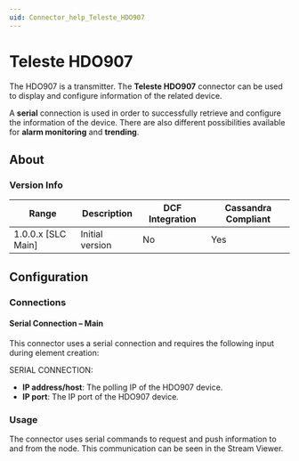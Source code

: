 ```yaml
---
uid: Connector_help_Teleste_HDO907
---
```


# Teleste HDO907

The HDO907 is a transmitter. The **Teleste HDO907** connector can be used to display and configure information of the related device.

A **serial** connection is used in order to successfully retrieve and configure the information of the device. There are also different possibilities available for **alarm monitoring** and **trending**.

## About

### Version Info

| Range              | Description     | DCF Integration | Cassandra Compliant |
|--------------------|-----------------|-----------------|---------------------|
| 1.0.0.x [SLC Main] | Initial version | No              | Yes                 |

## Configuration

### Connections

#### Serial Connection – Main

This connector uses a serial connection and requires the following input during element creation:

SERIAL CONNECTION:

- **IP address/host**: The polling IP of the HDO907 device.
- **IP port**: The IP port of the HDO907 device.

### Usage

The connector uses serial commands to request and push information to and from the node. This communication can be seen in the Stream Viewer.
